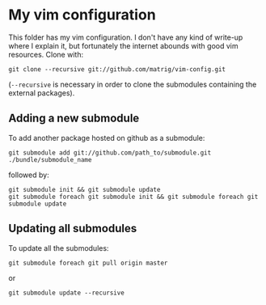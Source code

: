 My vim configuration
====================

This folder has my vim configuration. I don't have any kind of write-up where I explain it, but fortunately the internet abounds with good vim resources.
Clone with:

    git clone --recursive git://github.com/matrig/vim-config.git

(`--recursive` is necessary in order to clone the submodules containing the external packages).

Adding a new submodule
----------------------

To add another package hosted on github as a submodule:

    git submodule add git://github.com/path_to/submodule.git ./bundle/submodule_name

followed by:

    git submodule init && git submodule update
    git submodule foreach git submodule init && git submodule foreach git submodule update
    
Updating all submodules
-----------------------

To update all the submodules:

    git submodule foreach git pull origin master
    
or

    git submodule update --recursive
